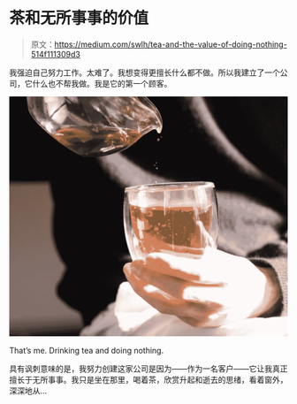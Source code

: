 # 茶和无所事事的价值

> 原文：<https://medium.com/swlh/tea-and-the-value-of-doing-nothing-514f111309d3>

我强迫自己努力工作。太难了。我想变得更擅长什么都不做。所以我建立了一个公司，它什么也不帮我做。我是它的第一个顾客。

![](img/5f0ddf6fa9b1dd51e87033f14368d56c.png)

That’s me. Drinking tea and doing nothing.

具有讽刺意味的是，我努力创建这家公司是因为——作为一名客户——它让我真正擅长于无所事事。我只是坐在那里，喝着茶，欣赏升起和逝去的思绪，看着窗外，深深地从…